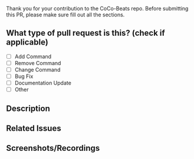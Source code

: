 Thank you for your contribution to the CoCo-Beats repo.
Before submitting this PR, please make sure fill out all the sections.

## What type of pull request is this? (check if applicable)

<!--Put 'X' between the brackets to check-->

- [ ] Add Command
- [ ] Remove Command
- [ ] Change Command
- [ ] Bug Fix
- [ ] Documentation Update
- [ ] Other

## Description

<!--Identify what change was made and explain how differently the bot works-->

## Related Issues

<!--Single Issue Format: Resolves #123-->
<!--Multiple Issues Format: Resolves #123, resolves #456-->

## Screenshots/Recordings

<!--Show user and bot interactions-->

